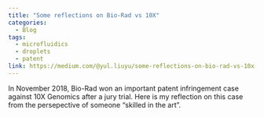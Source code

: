 ```yaml
---
title: "Some reflections on Bio-Rad vs 10X"
categories:
  - Blog
tags:
  - microfluidics
  - droplets
  - patent
link: https://medium.com/@yul.liuyu/some-reflections-on-bio-rad-vs-10x-2bf8d1b70368
---
```


In November 2018, Bio-Rad won an important patent infringement case against 10X Genomics after a jury trial. Here is my reflection on this case from the persepective of someone “skilled in the art”.



